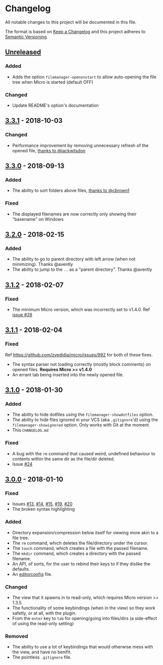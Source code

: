 # Changelog

All notable changes to this project will be documented in this file.

The format is based on [Keep a Changelog](http://keepachangelog.com/en/1.0.0/) and this project adheres to [Semantic Versioning](http://semver.org/spec/v2.0.0.html).

## [Unreleased]

### Added

- Adds the option `filemanager-openonstart` to allow auto-opening the file tree when Micro is started (default OFF)

### Changed

- Update README's option's documentation

## [3.3.1] - 2018-10-03

### Changed

- Performance improvement by removing unnecessary refresh of the opened file, [thanks to @jackwilsdon](https://github.com/NicolaiSoeborg/filemanager-plugin/pull/37)

## [3.3.0] - 2018-09-13

### Added

- The ability to sort folders above files, [thanks to @cbrown1](https://github.com/NicolaiSoeborg/filemanager-plugin/pull/33)

### Fixed

- The displayed filenames are now correctly only showing their "basename" on Windows

## [3.2.0] - 2018-02-15

### Added

- The ability to go to parent directory with left arrow (when not minimizing). Thanks @avently
- The ability to jump to the `..` as a "parent directory". Thanks @avently

## [3.1.2] - 2018-02-07

### Fixed

- The minimum Micro version, which was incorrectly set to v1.4.0. Ref [issue #28](https://github.com/NicolaiSoeborg/filemanager-plugin/issues/28)

## [3.1.1] - 2018-02-04

### Fixed

Ref https://github.com/zyedidia/micro/issues/992 for both of these fixes.

- The syntax parser not loading correctly (mostly block comments) on opened files. **Requires Micro >= v1.4.0**
- An errant tab being inserted into the newly opened file.

## [3.1.0] - 2018-01-30

### Added

- The ability to hide dotfiles using the `filemanager-showdotfiles` option.
- The ability to hide files ignored in your VCS (aka `.gitignore`'d) using the `filemanager-showignored` option. Only works with Git at the moment.
- This `CHANGELOG.md`

### Fixed

- A bug with the `rm` command that caused weird, undefined behaviour to contents within the same dir as the file/dir deleted.
- Issue [#24](https://github.com/NicolaiSoeborg/filemanager-plugin/issues/24)

## [3.0.0] - 2018-01-10

### Fixed

- Issues [#13](https://github.com/NicolaiSoeborg/filemanager-plugin/issues/13), [#14](https://github.com/NicolaiSoeborg/filemanager-plugin/issues/14), [#15](https://github.com/NicolaiSoeborg/filemanager-plugin/issues/15), [#19](https://github.com/NicolaiSoeborg/filemanager-plugin/issues/19), [#20](https://github.com/NicolaiSoeborg/filemanager-plugin/issues/20)
- The broken syntax highlighting

### Added

- Directory expansion/compression below itself for viewing more akin to a file tree.
- The `rm` command, which deletes the file/directory under the cursor.
- The `touch` command, which creates a file with the passed filename.
- The `mkdir` command, which creates a directory with the passed filename.
- An API, of sorts, for the user to rebind their keys to if they dislike the defaults.
- An [editorconfig](http://editorconfig.org/) file.

### Changed

- The view that it spawns in to read-only, which requires Micro version >= 1.3.5
- The functionality of some keybindings (when in the view) so they work safetly, or at all, with the plugin.
- From the `enter` key to `tab` for opening/going into files/dirs (a side-effect of using the read-only setting)

### Removed

- The ability to use a lot of keybindings that would otherwise mess with the view, and have no benifit.
- The pointless `.gitignore` file.

[unreleased]: https://github.com/NicolaiSoeborg/filemanager-plugin/compare/v3.3.1...HEAD
[3.3.1]: https://github.com/NicolaiSoeborg/filemanager-plugin/compare/v3.3.0...v3.3.1
[3.3.0]: https://github.com/NicolaiSoeborg/filemanager-plugin/compare/v3.2.0...v3.3.0
[3.2.0]: https://github.com/NicolaiSoeborg/filemanager-plugin/compare/v3.1.2...v3.2.0
[3.1.2]: https://github.com/NicolaiSoeborg/filemanager-plugin/compare/v3.1.1...v3.1.2
[3.1.1]: https://github.com/NicolaiSoeborg/filemanager-plugin/compare/v3.1.0...v3.1.1
[3.1.0]: https://github.com/NicolaiSoeborg/filemanager-plugin/compare/v3.0.0...v3.1.0
[3.0.0]: https://github.com/NicolaiSoeborg/filemanager-plugin/compare/v2.1.1...v3.0.0
